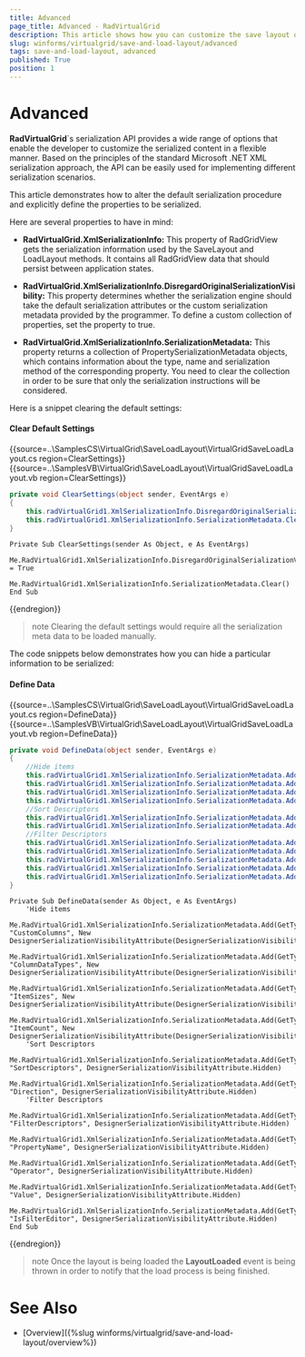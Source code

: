 ```yaml
---
title: Advanced
page_title: Advanced - RadVirtualGrid
description: This article shows how you can customize the save layout operation.
slug: winforms/virtualgrid/save-and-load-layout/advanced
tags: save-and-load-layout, advanced
published: True
position: 1
---
```


# Advanced

__RadVirtualGrid__`s serialization API provides a wide range of options that enable the developer to customize the serialized content in a flexible manner. Based on the principles of the standard Microsoft .NET XML serialization approach, the API can be easily used for implementing different serialization scenarios. 

This article demonstrates how to alter the default serialization procedure and explicitly define the properties to be serialized.

Here are several properties to have in mind:

* __RadVirtualGrid.XmlSerializationInfo:__ This property of RadGridView gets the serialization information used by the SaveLayout and LoadLayout methods. It contains all RadGridView data that should persist between application states.

* __RadVirtualGrid.XmlSerializationInfo.DisregardOriginalSerializationVisibility:__  This property determines whether the serialization engine should take the default serialization attributes or the custom serialization metadata provided by the programmer. To define a custom collection of properties, set the property to true.

* __RadVirtualGrid.XmlSerializationInfo.SerializationMetadata:__ This property returns a collection of PropertySerializationMetadata objects, which contains information about the type, name and serialization method of the corresponding property. You need to clear the collection in order to be sure that only the serialization instructions will be considered.

Here is a snippet clearing the default settings:

#### Clear Default Settings

{{source=..\SamplesCS\VirtualGrid\SaveLoadLayout\VirtualGridSaveLoadLayout.cs region=ClearSettings}} 
{{source=..\SamplesVB\VirtualGrid\SaveLoadLayout\VirtualGridSaveLoadLayout.vb region=ClearSettings}} 

````C#
private void ClearSettings(object sender, EventArgs e)
{
    this.radVirtualGrid1.XmlSerializationInfo.DisregardOriginalSerializationVisibility = true;
    this.radVirtualGrid1.XmlSerializationInfo.SerializationMetadata.Clear();
}

````
````VB.NET
Private Sub ClearSettings(sender As Object, e As EventArgs)
    Me.RadVirtualGrid1.XmlSerializationInfo.DisregardOriginalSerializationVisibility = True
    Me.RadVirtualGrid1.XmlSerializationInfo.SerializationMetadata.Clear()
End Sub

````

{{endregion}} 

>note Clearing the default settings would require all the serialization meta data to be loaded manually.
>

The code snippets below demonstrates how you can hide a particular information to be serialized: 

#### Define Data

{{source=..\SamplesCS\VirtualGrid\SaveLoadLayout\VirtualGridSaveLoadLayout.cs region=DefineData}} 
{{source=..\SamplesVB\VirtualGrid\SaveLoadLayout\VirtualGridSaveLoadLayout.vb region=DefineData}} 

````C#
private void DefineData(object sender, EventArgs e)
{
    //Hide items
    this.radVirtualGrid1.XmlSerializationInfo.SerializationMetadata.Add(typeof(VirtualGridViewInfo), "CustomColumns", new DesignerSerializationVisibilityAttribute(DesignerSerializationVisibility.Hidden));
    this.radVirtualGrid1.XmlSerializationInfo.SerializationMetadata.Add(typeof(VirtualGridViewInfo), "ColumnDataTypes", new DesignerSerializationVisibilityAttribute(DesignerSerializationVisibility.Hidden));
    this.radVirtualGrid1.XmlSerializationInfo.SerializationMetadata.Add(typeof(VirtualGridTableViewState), "ItemSizes", new DesignerSerializationVisibilityAttribute(DesignerSerializationVisibility.Hidden));
    this.radVirtualGrid1.XmlSerializationInfo.SerializationMetadata.Add(typeof(VirtualGridTableViewState), "ItemCount", new DesignerSerializationVisibilityAttribute(DesignerSerializationVisibility.Hidden));
    //Sort Descriptors            
    this.radVirtualGrid1.XmlSerializationInfo.SerializationMetadata.Add(typeof(VirtualGridViewInfo), "SortDescriptors", DesignerSerializationVisibilityAttribute.Hidden);
    this.radVirtualGrid1.XmlSerializationInfo.SerializationMetadata.Add(typeof(SortDescriptor), "Direction", DesignerSerializationVisibilityAttribute.Hidden);
    //Filter Descriptors           
    this.radVirtualGrid1.XmlSerializationInfo.SerializationMetadata.Add(typeof(VirtualGridViewInfo), "FilterDescriptors", DesignerSerializationVisibilityAttribute.Hidden);
    this.radVirtualGrid1.XmlSerializationInfo.SerializationMetadata.Add(typeof(FilterDescriptor), "PropertyName", DesignerSerializationVisibilityAttribute.Hidden);
    this.radVirtualGrid1.XmlSerializationInfo.SerializationMetadata.Add(typeof(FilterDescriptor), "Operator", DesignerSerializationVisibilityAttribute.Hidden);
    this.radVirtualGrid1.XmlSerializationInfo.SerializationMetadata.Add(typeof(FilterDescriptor), "Value", DesignerSerializationVisibilityAttribute.Hidden);
    this.radVirtualGrid1.XmlSerializationInfo.SerializationMetadata.Add(typeof(FilterDescriptor), "IsFilterEditor", DesignerSerializationVisibilityAttribute.Hidden);
}

````
````VB.NET
Private Sub DefineData(sender As Object, e As EventArgs)
    'Hide items
    Me.RadVirtualGrid1.XmlSerializationInfo.SerializationMetadata.Add(GetType(VirtualGridViewInfo), "CustomColumns", New DesignerSerializationVisibilityAttribute(DesignerSerializationVisibility.Hidden))
    Me.RadVirtualGrid1.XmlSerializationInfo.SerializationMetadata.Add(GetType(VirtualGridViewInfo), "ColumnDataTypes", New DesignerSerializationVisibilityAttribute(DesignerSerializationVisibility.Hidden))
    Me.RadVirtualGrid1.XmlSerializationInfo.SerializationMetadata.Add(GetType(VirtualGridTableViewState), "ItemSizes", New DesignerSerializationVisibilityAttribute(DesignerSerializationVisibility.Hidden))
    Me.RadVirtualGrid1.XmlSerializationInfo.SerializationMetadata.Add(GetType(VirtualGridTableViewState), "ItemCount", New DesignerSerializationVisibilityAttribute(DesignerSerializationVisibility.Hidden))
    'Sort Descriptors            
    Me.RadVirtualGrid1.XmlSerializationInfo.SerializationMetadata.Add(GetType(VirtualGridViewInfo), "SortDescriptors", DesignerSerializationVisibilityAttribute.Hidden)
    Me.RadVirtualGrid1.XmlSerializationInfo.SerializationMetadata.Add(GetType(SortDescriptor), "Direction", DesignerSerializationVisibilityAttribute.Hidden)
    'Filter Descriptors           
    Me.RadVirtualGrid1.XmlSerializationInfo.SerializationMetadata.Add(GetType(VirtualGridViewInfo), "FilterDescriptors", DesignerSerializationVisibilityAttribute.Hidden)
    Me.RadVirtualGrid1.XmlSerializationInfo.SerializationMetadata.Add(GetType(FilterDescriptor), "PropertyName", DesignerSerializationVisibilityAttribute.Hidden)
    Me.RadVirtualGrid1.XmlSerializationInfo.SerializationMetadata.Add(GetType(FilterDescriptor), "Operator", DesignerSerializationVisibilityAttribute.Hidden)
    Me.RadVirtualGrid1.XmlSerializationInfo.SerializationMetadata.Add(GetType(FilterDescriptor), "Value", DesignerSerializationVisibilityAttribute.Hidden)
    Me.RadVirtualGrid1.XmlSerializationInfo.SerializationMetadata.Add(GetType(FilterDescriptor), "IsFilterEditor", DesignerSerializationVisibilityAttribute.Hidden)
End Sub

````

{{endregion}} 

>note Once the layout is being loaded the __LayoutLoaded__ event is being thrown in order to notify that the load process is being finished.
>






# See Also
* [Overview]({%slug winforms/virtualgrid/save-and-load-layout/overview%})

